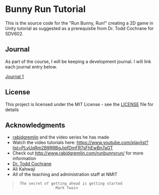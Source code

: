 # Bunny Run Tutorial

This is the source code for the "Run Bunny, Run!" creating a 2D game in Unity tutorial as suggested as a prerequistie from Dr. Todd Cochrane for SDV602.

## Journal

As part of the course, I will be keeping a development journal. I will link each journal entry below.

[Journal 1](https://mckevmeister.github.io/2020/07/24/SDV602-Journal-1.html)

## License

This project is licensed under the MIT License - see the [LICENSE](LICENSE) file for details

## Acknowledgments

* [rabidgremlin](https://github.com/rabidgremlin/BunnyRunTut) and the video series he has made 
* Watch the video tutorials here: https://www.youtube.com/playlist?list=PLvUqRm2B9RRBgJipfDmFR7sFhEwBn7aGT
* Check out http://www.rabidgremlin.com/runbunnyrun/ for more information
* [Dr. Todd Cochrane]()
* Ali Kahwaji
* All of the teaching and administration staff at NMIT

>      The secret of getting ahead is getting started
>                      Mark Twain

